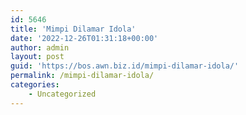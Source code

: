 ```yaml
---
id: 5646
title: 'Mimpi Dilamar Idola'
date: '2022-12-26T01:31:18+00:00'
author: admin
layout: post
guid: 'https://bos.awn.biz.id/mimpi-dilamar-idola/'
permalink: /mimpi-dilamar-idola/
categories:
    - Uncategorized
---
```


